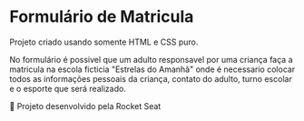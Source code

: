# Formulário de Matricula

Projeto criado usando somente HTML e CSS puro.

No formulário é possivel que um adulto responsavel por uma criança faça a matricula na escola ficticia "Estrelas do Amanhã" onde é necessario colocar todos as informações pessoais da criança, contato do adulto, turno escolar e o esporte que será realizado.

🚀 Projeto desenvolvido pela Rocket Seat
